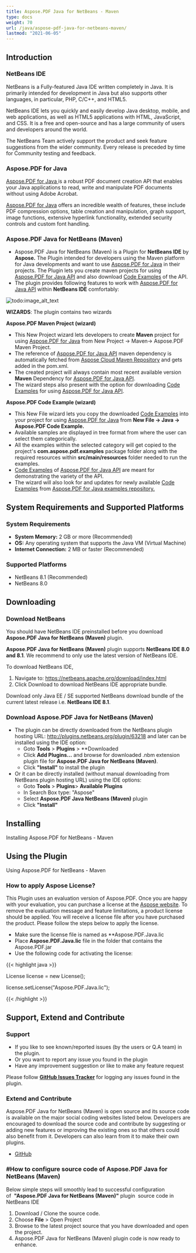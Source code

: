 ```yaml
---
title: Aspose.PDF Java for NetBeans - Maven
type: docs
weight: 70
url: /java/aspose-pdf-java-for-netbeans-maven/
lastmod: "2021-06-05"
---
```


## Introduction

### NetBeans IDE

NetBeans is a Fully-featured Java IDE written completely in Java. It is primarily intended for development in Java but also supports other languages, in particular, PHP, C/C++, and HTML5.

NetBeans IDE lets you quickly and easily develop Java desktop, mobile, and web applications, as well as HTML5 applications with HTML, JavaScript, and CSS. It is a free and open-source and has a large community of users and developers around the world.

The NetBeans Team actively support the product and seek feature suggestions from the wider community. Every release is preceded by time for Community testing and feedback.

### Aspose.PDF for Java

[Aspose.PDF for Java ](https://products.aspose.com/pdf/java/)is a robust PDF document creation API that enables your Java applications to read, write and manipulate PDF documents without using Adobe Acrobat.

[Aspose.PDF for Java](https://products.aspose.com/pdf/java/) offers an incredible wealth of features, these include PDF compression options, table creation and manipulation, graph support, image functions, extensive hyperlink functionality, extended security controls and custom font handling.

### Aspose.PDF Java for NetBeans (Maven)

- Aspose.PDF Java for NetBeans (Maven) is a Plugin for **NetBeans IDE** by **Aspose.** The Plugin intended for developers using the Maven platform for Java developments and want to use [Aspose.PDF for Java](https://products.aspose.com/pdf/java/) in their projects. The Plugin lets you create maven projects for using [Aspose.PDF for Java API](https://products.aspose.com/pdf/java/) and also download [Code Examples](https://github.com/aspose-pdf/Aspose.PDF-for-Java/tree/master/Examples) of the API. 
- The plugin provides following features to work with [Aspose.PDF for Java API](https://products.aspose.com/pdf/java/) within **NetBeans IDE** comfortably:

![todo:image_alt_text](http://i.imgur.com/KWKGljg.png)

**WIZARDS**:
The plugin contains two wizards

**Aspose.PDF Maven Project (wizard)**

- This New Project wizard lets developers to create **Maven** project for using [Aspose.PDF for Java](https://products.aspose.com/pdf/java/) from New Project -> Maven-> Aspose.PDF Maven Project.
- The reference of [Aspose.PDF for Java API](https://products.aspose.com/pdf/java/) maven dependency is automatically fetched from [Aspose Cloud Maven Repository](http://maven.aspose.com/artifactory/webapp/home.html?0) and gets added in the pom.xml.
- The created project will always contain most recent available version **Maven** Dependency for [Aspose.PDF for Java API](https://products.aspose.com/pdf/java/).
- The wizard steps also present with the option for downloading [Code Examples](https://github.com/aspose-pdf/Aspose.PDF-for-Java/tree/master/Examples) for using [Aspose.PDF for Java API](https://products.aspose.com/pdf/java/).

**Aspose.PDF Code Example (wizard)**

- This New File wizard lets you copy the downloaded [Code Examples](https://github.com/aspose-pdf/Aspose.PDF-for-Java/tree/master/Examples) into your project for using [Aspose.PDF for Java](https://products.aspose.com/pdf/java/) from **New File -> Java -> Aspose.PDF Code Example.**
- Available samples are displayed in tree format from where the user can select them categorically.
- All the examples within the selected category will get copied to the project's **com.aspose.pdf.examples** package folder along with the required resources within **src/main/resources** folder needed to run the examples.
- [Code Examples](https://github.com/aspose-pdf/Aspose.PDF-for-Java/tree/master/Examples) of [Aspose.PDF for Java API](https://products.aspose.com/pdf/java/) are meant for demonstrating the variety of the API.
- The wizard will also look for and updates for newly available [Code Examples](https://github.com/aspose-pdf/Aspose.PDF-for-Java/tree/master/Examples) from [Aspose.PDF for Java examples repository.](https://github.com/aspose-pdf/Aspose.PDF-for-Java/tree/master/Examples)

## System Requirements and Supported Platforms

### System Requirements

- **System Memory:** 2 GB or more (Recommended)
- **OS:** Any operating system that supports the Java VM (Virtual Machine)
- **Internet Connection:** 2 MB or faster (Recommended)

### Supported Platforms

- NetBeans 8.1 (Recommended)
- NetBeans 8.0

## Downloading

### Download NetBeans 

You should have NetBeans IDE preinstalled before you download **Aspose.PDF Java for NetBeans (Maven)** plugin.

**Aspose.PDF Java for NetBeans (Maven)** plugin supports **NetBeans IDE 8.0 and 8.1**. We recommend to only use the latest version of NetBeans IDE.

To download NetBeans IDE,

1. Navigate to: <https://netbeans.apache.org/download/index.html>
1. Click Download to download NetBeans IDE appropriate bundle. 

Download only Java EE / SE supported NetBeans download bundle of the current latest release i.e. **NetBeans IDE 8.1**.

### Download Aspose.PDF Java for NetBeans (Maven)

- The plugin can be directly downloaded from the NetBeans plugin hosting URL: <http://plugins.netbeans.org/plugin/63218>
  and later can be installed using the IDE option:
  - Goto **Tools** > **Plugins** > **Downloaded
  - Click **Add Plugins...** and browse for downloaded .nbm extension plugin file for **Aspose.PDF Java for NetBeans (Maven)**.
  - Click **"Install"** to install the plugin
- Or it can be directly installed (without manual downloading from NetBeans plugin hosting URL) using the IDE options:
  - Goto **Tools** > **Plugins**> **Available Plugins**
  - In Search Box type: "Aspose"
  - Select **Aspose.PDF Java NetBeans (Maven)** plugin
  - Click **"Install"**

## Installing

Installing Aspose.PDF for NetBeans - Maven

## Using the Plugin

Using Aspose.PDF for NetBeans - Maven

### How to apply Aspose License?

This Plugin uses an evaluation version of Aspose.PDF. Once you are happy with your evaluation, you can purchase a license at the [Aspose website](http://www.aspose.com/purchase/default.aspx).
To remove the evaluation message and feature limitations, a product license should be applied. You will receive a license file after you have purchased the product. Please follow the steps below to apply the license.

- Make sure the license file is named as **Aspose.PDF.Java.lic
- Place **Aspose.PDF.Java.lic** file in the folder that contains the Aspose.PDF.jar
- Use the following code for activating the license:

{{< highlight java >}}

 License license = new License();

license.setLicense("Aspose.PDF.Java.lic");

{{< /highlight >}}

## Support, Extend and Contribute

### Support

- If you like to see known/reported issues (by the users or Q.A team) in the plugin.
- Or you want to report any issue you found in the plugin
- Have any improvement suggestion or like to make any feature request

Please follow [**GitHub Issues Tracker**](https://github.com/aspose-pdf/Aspose.PDF-for-Java/issues) for logging any issues found in the plugin.

### Extend and Contribute

Aspose.PDF Java for NetBeans (Maven) is open source and its source code is available on the major social coding websites listed below. Developers are encouraged to download the source code and contribute by suggesting or adding new features or improving the existing ones so that others could also benefit from it. Developers can also learn from it to make their own plugins.

- [GitHub](https://github.com/aspose-pdf/Aspose.PDF-for-Java/tree/master/Plugins/Aspose_Pdf_Java_for_NetBeans\(Maven\))

### #How to configure source code of Aspose.PDF Java for NetBeans (Maven)

Below simple steps will smoothly lead to successful configuration of  **"Aspose.PDF Java for NetBeans (Maven)"** plugin  source code in NetBeans IDE

1. Download / Clone the source code.
1. Choose **File** > Open Project
1. Browse to the latest project source that you have downloaded and open the project.
1. Aspose.PDF Java for NetBeans (Maven) plugin code is now ready to enhance.
